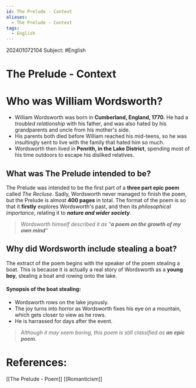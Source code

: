 ```yaml
---
id: The Prelude - Context
aliases:
  - The Prelude - Context
tags:
  - English
---
```


202401072104
Subject: #English


# The Prelude - Context

# Who was William Wordsworth?

- William Wordsworth was born in **Cumberland, England, 1770.** He had a *troubled relationship* with his father, and was also hated by his grandparents and uncle from his mother's side.
- His parents both died before William reached his mid-teens, so he was insultingly sent to live with the family that hated him so much.
- Wordsworth then lived in **Penrith, in the Lake District**, spending most of his time outdoors to escape his disliked relatives.

## What was The Prelude intended to be?

The Prelude was intended to be the first part of a **three part epic poem** called *The Recluse*. Sadly, Wordsworth never managed to finish the poem, but the Prelude is almost **400 pages** in total. The format of the poem is so that it **firstly** explores Wordsworth's past, and then its *philosophical importance*, relating it to ***nature and wider society***.

>*Wordsworth himself described it as "**a poem on the growth of my own mind**"*

## Why did Wordsworth include stealing a boat?

The extract of the poem begins with the speaker of the poem stealing a boat. This is because it is actually a real story of Wordsworth as a **young boy**, stealing a boat and rowing onto the lake.

#### Synopsis of the boat stealing:

- Wordsworth rows on the lake joyously.
- The joy turns into horror as Wordsworth fixes his eye on a mountain, which gets closer to view as he rows.
- He is harrassed for days after the event.

>*Although it may seem boring, this poem is still classified as **an epic poem.*** 


# References:
[[The Prelude - Poem]]
[[Romanticism]]

